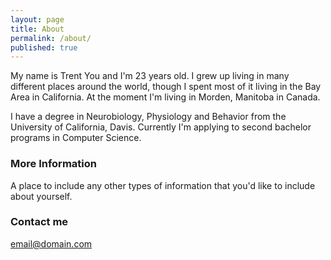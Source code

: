 ```yaml
---
layout: page
title: About
permalink: /about/
published: true
---
```


My name is Trent You and I'm 23 years old. I grew up living in many different places around the world, though I spent most of it living in the Bay Area in California. At the moment I'm living in Morden, Manitoba in Canada.

I have a degree in Neurobiology, Physiology and Behavior from the University of California, Davis. Currently I'm applying to second bachelor programs in Computer Science. 

### More Information

A place to include any other types of information that you'd like to include about yourself. 

### Contact me

[email@domain.com](mailto:email@domain.com)